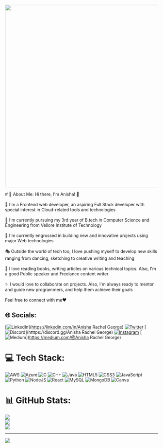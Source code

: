 <p align = "center"><img src="https://github.com/Anisha-2012/Anisha-2012/assets/my_intro.gif" width=600px/></p>
# 💫 About Me:
                                                   Hi there, I'm Anisha! 👋<br><br>📢 I'm a Frontend web developer, an aspiring Full Stack developer with special interest in Cloud-related tools and technologies<br><br>🥇 I'm currently pursuing my 3rd year of B.tech in Computer Science and Engineering from Vellore Institute of Technology<br><br>🎯 I'm currently engrossed in building new and innovative projects using major Web technologies<br><br>🎭 Outside the world of tech too, I love pushing myself to develop new skills ranging from dancing, sketching to creative writing and teaching<br><br>📕 I love reading books, writing articles on various technical topics. Also, I'm a good Public speaker and Freelance content writer<br><br>✨ I would love to collaborate on projects. Also, I'm always ready to mentor and guide new programmers, and help them achieve their goals<br><br>                                                  Feel free to connect with me❤️


## 🌐 Socials:
[![LinkedIn](https://img.shields.io/badge/LinkedIn-%230077B5.svg?logo=linkedin&logoColor=white)](https://linkedin.com/in/Anisha Rachel George)  [![Twitter](https://img.shields.io/badge/Twitter-%231DA1F2.svg?logo=Twitter&logoColor=white)](https://twitter.com/AnishaRachelGe1)  [![Discord](https://img.shields.io/badge/Discord-%237289DA.svg?logo=discord&logoColor=white)](htttps://discord.gg/Anisha Rachel George) [![Instagram](https://img.shields.io/badge/Instagram-%23E4405F.svg?logo=Instagram&logoColor=white)](https://instagram.com/anisha_rachel20)  [![Medium](https://img.shields.io/badge/Medium-12100E?logo=medium&logoColor=white)](https://medium.com/@Anisha Rachel George)

# 💻 Tech Stack:
![AWS](https://img.shields.io/badge/AWS-%23FF9900.svg?style=for-the-badge&logo=amazon-aws&logoColor=white) ![Azure](https://img.shields.io/badge/azure-%230072C6.svg?style=for-the-badge&logo=azure-devops&logoColor=white) ![C](https://img.shields.io/badge/c-%2300599C.svg?style=for-the-badge&logo=c&logoColor=white) ![C++](https://img.shields.io/badge/c++-%2300599C.svg?style=for-the-badge&logo=c%2B%2B&logoColor=white) ![Java](https://img.shields.io/badge/java-%23ED8B00.svg?style=for-the-badge&logo=java&logoColor=white) ![HTML5](https://img.shields.io/badge/html5-%23E34F26.svg?style=for-the-badge&logo=html5&logoColor=white) ![CSS3](https://img.shields.io/badge/css3-%231572B6.svg?style=for-the-badge&logo=css3&logoColor=white) ![JavaScript](https://img.shields.io/badge/javascript-%23323330.svg?style=for-the-badge&logo=javascript&logoColor=%23F7DF1E) ![Python](https://img.shields.io/badge/python-3670A0?style=for-the-badge&logo=python&logoColor=ffdd54) ![NodeJS](https://img.shields.io/badge/node.js-6DA55F?style=for-the-badge&logo=node.js&logoColor=white) ![React](https://img.shields.io/badge/react-%2320232a.svg?style=for-the-badge&logo=react&logoColor=%2361DAFB) ![MySQL](https://img.shields.io/badge/mysql-%2300f.svg?style=for-the-badge&logo=mysql&logoColor=white) ![MongoDB](https://img.shields.io/badge/MongoDB-%234ea94b.svg?style=for-the-badge&logo=mongodb&logoColor=white) ![Canva](https://img.shields.io/badge/Canva-%2300C4CC.svg?style=for-the-badge&logo=Canva&logoColor=white)
# 📊 GitHub Stats:
![](https://github-readme-stats.vercel.app/api?username=Anisha-2012&theme=dark&hide_border=false&include_all_commits=true&count_private=true)<br/>
![](https://github-readme-streak-stats.herokuapp.com/?user=Anisha-2012&theme=dark&hide_border=false)<br/>
![](https://github-readme-stats.vercel.app/api/top-langs/?username=Anisha-2012&theme=dark&hide_border=false&include_all_commits=true&count_private=true&layout=compact)

---
[![](https://visitcount.itsvg.in/api?id=Anisha-2012&icon=0&color=3)](https://visitcount.itsvg.in)
